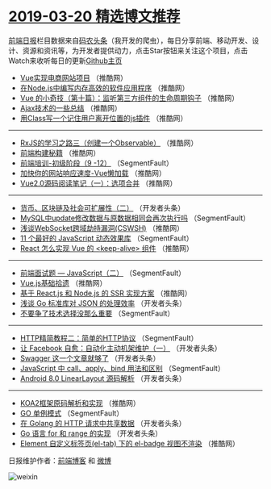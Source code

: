 # [2019-03-20 精选博文推荐](http://hao.caibaojian.com/date/2019/03/20)

[前端日报](http://caibaojian.com/c/news)栏目数据来自[码农头条](http://hao.caibaojian.com/)（我开发的爬虫），每日分享前端、移动开发、设计、资源和资讯等，为开发者提供动力，点击Star按钮来关注这个项目，点击Watch来收听每日的更新[Github主页](https://github.com/kujian/frontendDaily)
* [Vue实现电商网站项目](http://hao.caibaojian.com/104278.html) （推酷网）
* [在Node.js中编写内存高效的软件应用程序](http://hao.caibaojian.com/104277.html) （推酷网）
* [Vue 的小奇技（第十篇）：监听第三方组件的生命周期钩子](http://hao.caibaojian.com/104273.html) （推酷网）
* [Ajax技术的一些总结](http://hao.caibaojian.com/104271.html) （推酷网）
* [用Class写一个记住用户离开位置的js插件](http://hao.caibaojian.com/104274.html) （推酷网）

***
* [RxJS的学习之路三（创建一个Observable）](http://hao.caibaojian.com/104265.html) （推酷网）
* [前端构建秘籍](http://hao.caibaojian.com/104269.html) （推酷网）
* [前端培训-初级阶段（9 -12）](http://hao.caibaojian.com/104209.html) （SegmentFault）
* [加快你的网站响应速度-Vue懒加载](http://hao.caibaojian.com/104272.html) （推酷网）
* [Vue2.0源码阅读笔记（一）：选项合并](http://hao.caibaojian.com/104264.html) （推酷网）

***
* [货币、区块链及社会可扩展性（二）](http://hao.caibaojian.com/104247.html) （开发者头条）
* [MySQL中update修改数据与原数据相同会再次执行吗](http://hao.caibaojian.com/104206.html) （SegmentFault）
* [浅谈WebSocket跨域劫持漏洞(CSWSH)](http://hao.caibaojian.com/104259.html) （推酷网）
* [11 个最好的 JavaScript 动态效果库](http://hao.caibaojian.com/104197.html) （SegmentFault）
* [React 怎么实现 Vue 的 &lt;keep-alive&gt; 组件](http://hao.caibaojian.com/104270.html) （推酷网）

***
* [前端面试题 &#8212; JavaScript（二）](http://hao.caibaojian.com/104198.html) （SegmentFault）
* [Vue.js基础拾遗](http://hao.caibaojian.com/104261.html) （推酷网）
* [基于 React.js 和 Node.js 的 SSR 实现方案](http://hao.caibaojian.com/104262.html) （推酷网）
* [浅谈 Go 标准库对 JSON 的处理效率](http://hao.caibaojian.com/104232.html) （开发者头条）
* [不要争了技术选择没那么重要](http://hao.caibaojian.com/104212.html) （SegmentFault）

***
* [HTTP精简教程二：简单的HTTP协议](http://hao.caibaojian.com/104213.html) （SegmentFault）
* [让 Facebook 自愈：自动化主动机架维护（一）](http://hao.caibaojian.com/104245.html) （开发者头条）
* [Swagger 这一个文章就够了](http://hao.caibaojian.com/104224.html) （开发者头条）
* [JavaScript 中 call、apply、bind 用法和区别](http://hao.caibaojian.com/104203.html) （SegmentFault）
* [Android 8.0 LinearLayout 源码解析](http://hao.caibaojian.com/104235.html) （开发者头条）

***
* [KOA2框架原码解析和实现](http://hao.caibaojian.com/104276.html) （推酷网）
* [GO 单例模式](http://hao.caibaojian.com/104214.html) （SegmentFault）
* [在 Golang 的 HTTP 请求中共享数据](http://hao.caibaojian.com/104246.html) （开发者头条）
* [Go 语言 for 和 range 的实现](http://hao.caibaojian.com/104225.html) （开发者头条）
* [Element 自定义标签页(el-tab) 下的 el-badge 视图不渲染](http://hao.caibaojian.com/104266.html) （推酷网）

日报维护作者：[前端博客](http://caibaojian.com/) 和 [微博](http://caibaojian.com/go/weibo)

![weixin](https://user-images.githubusercontent.com/3055447/38468989-651132ac-3b80-11e8-8e6b-15122322a9d7.png)
